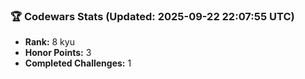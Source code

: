 ### 🏆 Codewars Stats (Updated: 2025-09-22 22:07:55 UTC)

- **Rank:** 8 kyu
- **Honor Points:** 3
- **Completed Challenges:** 1
